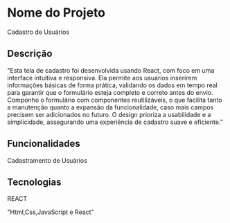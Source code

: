 

# Nome do Projeto
Cadastro de Usuários

## Descrição
"Esta tela de cadastro foi desenvolvida usando React, com foco em uma interface intuitiva e responsiva.
Ela permite aos usuários inserirem informações básicas de forma prática, validando os dados em tempo real
para garantir que o formulário esteja completo e correto antes do envio. Componho o formulário com componentes reutilizáveis,
o que facilita tanto a manutenção quanto a expansão da funcionalidade, caso mais campos precisem ser adicionados no futuro.
O design prioriza a usabilidade e a simplicidade, assegurando uma experiência de cadastro suave e eficiente."


## Funcionalidades
Cadastramento de Usuários

## Tecnologias

REACT

"Html,Css,JavaScript e React"


